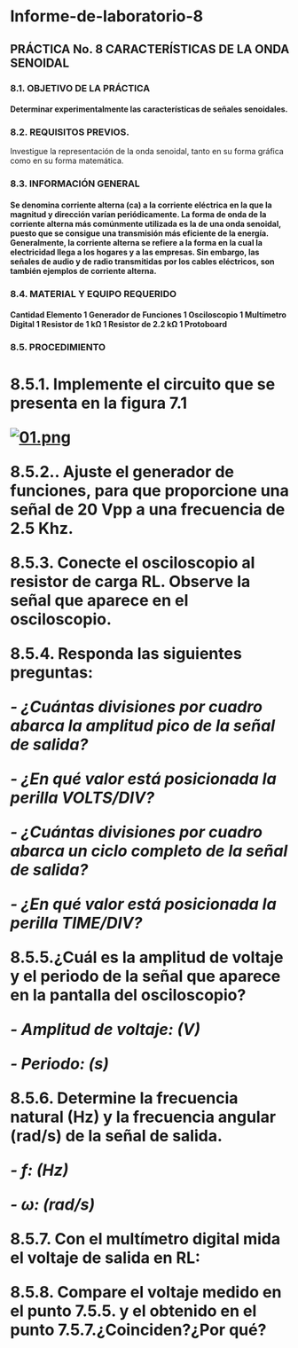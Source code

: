 # Informe-de-laboratorio-8
 
<H2>PRÁCTICA No. 8 CARACTERÍSTICAS DE LA ONDA SENOIDAL</H2>

**<H3>8.1. OBJETIVO DE LA PRÁCTICA</H3>**

<H4>Determinar experimentalmente las características de señales senoidales.</H4>

**<H3>8.2. REQUISITOS PREVIOS.</H3>**

Investigue la representación de la onda senoidal, tanto en su forma gráfica como 
en su forma matemática.

**<H3>8.3. INFORMACIÓN GENERAL</H3>**

<H4>Se denomina corriente alterna (ca) a la corriente eléctrica en la que la magnitud y 
dirección varían periódicamente. La forma de onda de la corriente alterna más 
comúnmente utilizada es la de una onda senoidal, puesto que se consigue una transmisión 
más eficiente de la energía.
Generalmente, la corriente alterna se refiere a la forma en la cual la electricidad 
llega a los hogares y a las empresas. Sin embargo, las señales de audio y de radio 
transmitidas por los cables eléctricos, son también ejemplos de corriente alterna.</H4>


**<H3>8.4. MATERIAL Y EQUIPO REQUERIDO</H3>**
<H4>

Cantidad Elemento
1 Generador de Funciones
1 Osciloscopio
1 Multímetro Digital 
1 Resistor de 1 kΩ
1 Resistor de 2.2 kΩ
1 Protoboard 
 </H4>


**<H3>8.5. PROCEDIMIENTO</H3>**

<H1>

<b>8.5.1. Implemente el circuito que se presenta en la figura 7.1</b>

[![01.png](https://i.postimg.cc/RCkFcCxs/01.png)](https://postimg.cc/F1xNv4R3)



<b>8.5.2.. Ajuste el generador de funciones, para que proporcione una señal de 20 Vpp a una frecuencia de 2.5 Khz.</b>




<b>8.5.3. Conecte el osciloscopio al resistor de carga RL. Observe la señal que aparece en el osciloscopio.</b>



<b>8.5.4. Responda las siguientes preguntas:</b>



<i>- ¿Cuántas divisiones por cuadro abarca la amplitud pico de la señal de salida?</i>



<i>- ¿En qué valor está posicionada la perilla VOLTS/DIV?</i>



<i>- ¿Cuántas divisiones por cuadro abarca un ciclo completo de la señal de salida?</i>




<i>- ¿En qué valor está posicionada la perilla TIME/DIV?</i>



<b>8.5.5.¿Cuál es la amplitud de voltaje y el periodo de la señal que aparece en la pantalla del osciloscopio?</b>



<i>- Amplitud de voltaje: (V)</i>



<i>- Periodo: (s)</i>



<b>8.5.6. Determine la frecuencia natural (Hz) y la frecuencia angular (rad/s) de la señal de salida.</b>

<i>- f: (Hz)</i>


<i>- ω: (rad/s)</i>



<b>8.5.7. Con el multímetro digital mida el voltaje de salida en RL:</b>


<b>8.5.8. Compare el voltaje medido en el punto 7.5.5. y el obtenido en el punto 7.5.7.¿Coinciden?¿Por qué?</b>

</H1>